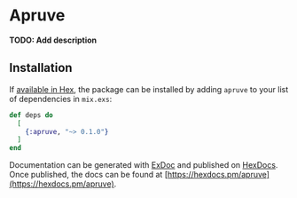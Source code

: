 # Apruve

**TODO: Add description**

## Installation

If [available in Hex](https://hex.pm/docs/publish), the package can be installed
by adding `apruve` to your list of dependencies in `mix.exs`:

```elixir
def deps do
  [
    {:apruve, "~> 0.1.0"}
  ]
end
```

Documentation can be generated with [ExDoc](https://github.com/elixir-lang/ex_doc)
and published on [HexDocs](https://hexdocs.pm). Once published, the docs can
be found at [https://hexdocs.pm/apruve](https://hexdocs.pm/apruve).

